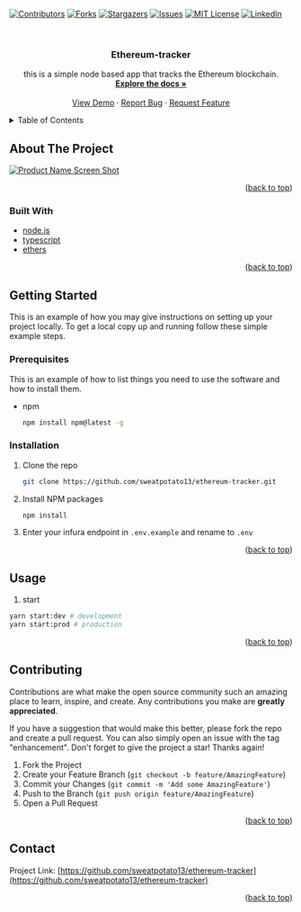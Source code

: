 <div id="top"></div>

[![Contributors][contributors-shield]][contributors-url]
[![Forks][forks-shield]][forks-url]
[![Stargazers][stars-shield]][stars-url]
[![Issues][issues-shield]][issues-url]
[![MIT License][license-shield]][license-url]
[![LinkedIn][linkedin-shield]][linkedin-url]



<!-- PROJECT LOGO -->
<br />
<div align="center">
  <a href="https://github.com/sweatpotato13/ethereum-tracker">
    <!-- <img src="images/logo.png" alt="Logo" width="80" height="80"> -->
  </a>

<h3 align="center">Ethereum-tracker</h3>

  <p align="center">
    this is a simple node based app that tracks the Ethereum blockchain.
    <br />
    <a href="https://github.com/sweatpotato13/ethereum-tracker"><strong>Explore the docs »</strong></a>
    <br />
    <br />
    <a href="https://github.com/sweatpotato13/ethereum-tracker">View Demo</a>
    ·
    <a href="https://github.com/sweatpotato13/ethereum-tracker/issues">Report Bug</a>
    ·
    <a href="https://github.com/sweatpotato13/ethereum-tracker/issues">Request Feature</a>
  </p>
</div>



<!-- TABLE OF CONTENTS -->
<details>
  <summary>Table of Contents</summary>
  <ol>
    <li>
      <a href="#about-the-project">About The Project</a>
      <ul>
        <li><a href="#built-with">Built With</a></li>
      </ul>
    </li>
    <li>
      <a href="#getting-started">Getting Started</a>
      <ul>
        <li><a href="#prerequisites">Prerequisites</a></li>
        <li><a href="#installation">Installation</a></li>
      </ul>
    </li>
    <li><a href="#usage">Usage</a></li>
    <li><a href="#roadmap">Roadmap</a></li>
    <li><a href="#contributing">Contributing</a></li>
    <li><a href="#license">License</a></li>
    <li><a href="#contact">Contact</a></li>
    <li><a href="#acknowledgments">Acknowledgments</a></li>
  </ol>
</details>



<!-- ABOUT THE PROJECT -->
## About The Project

[![Product Name Screen Shot][product-screenshot]](https://i.imgur.com/HLOqpJu.png)

<p align="right">(<a href="#top">back to top</a>)</p>



### Built With

* [node.js](https://nextjs.org/)
* [typescript](https://reactjs.org/)
* [ethers](https://vuejs.org/)

<p align="right">(<a href="#top">back to top</a>)</p>



<!-- GETTING STARTED -->
## Getting Started

This is an example of how you may give instructions on setting up your project locally.
To get a local copy up and running follow these simple example steps.

### Prerequisites

This is an example of how to list things you need to use the software and how to install them.
* npm
  ```sh
  npm install npm@latest -g
  ```

### Installation

1. Clone the repo
   ```sh
   git clone https://github.com/sweatpotato13/ethereum-tracker.git
   ```
2. Install NPM packages
   ```sh
   npm install
   ```
3. Enter your infura endpoint in `.env.example` and rename to `.env`

<p align="right">(<a href="#top">back to top</a>)</p>



<!-- USAGE EXAMPLES -->
## Usage

1. start
```sh
yarn start:dev # development
yarn start:prod # production
```

<p align="right">(<a href="#top">back to top</a>)</p>


<!-- CONTRIBUTING -->
## Contributing

Contributions are what make the open source community such an amazing place to learn, inspire, and create. Any contributions you make are **greatly appreciated**.

If you have a suggestion that would make this better, please fork the repo and create a pull request. You can also simply open an issue with the tag "enhancement".
Don't forget to give the project a star! Thanks again!

1. Fork the Project
2. Create your Feature Branch (`git checkout -b feature/AmazingFeature`)
3. Commit your Changes (`git commit -m 'Add some AmazingFeature'`)
4. Push to the Branch (`git push origin feature/AmazingFeature`)
5. Open a Pull Request

<p align="right">(<a href="#top">back to top</a>)</p>


<!-- CONTACT -->
## Contact

Project Link: [https://github.com/sweatpotato13/ethereum-tracker](https://github.com/sweatpotato13/ethereum-tracker)

<p align="right">(<a href="#top">back to top</a>)</p>


<!-- MARKDOWN LINKS & IMAGES -->
<!-- https://www.markdownguide.org/basic-syntax/#reference-style-links -->
[contributors-shield]: https://img.shields.io/github/contributors/sweatpotato13/ethereum-tracker.svg?style=for-the-badge
[contributors-url]: https://github.com/sweatpotato13/ethereum-tracker/graphs/contributors
[forks-shield]: https://img.shields.io/github/forks/sweatpotato13/ethereum-tracker.svg?style=for-the-badge
[forks-url]: https://github.com/sweatpotato13/ethereum-tracker/network/members
[stars-shield]: https://img.shields.io/github/stars/sweatpotato13/ethereum-tracker.svg?style=for-the-badge
[stars-url]: https://github.com/sweatpotato13/ethereum-tracker/stargazers
[issues-shield]: https://img.shields.io/github/issues/sweatpotato13/ethereum-tracker.svg?style=for-the-badge
[issues-url]: https://github.com/sweatpotato13/ethereum-tracker/issues
[license-shield]: https://img.shields.io/github/license/sweatpotato13/ethereum-tracker.svg?style=for-the-badge
[license-url]: https://github.com/sweatpotato13/ethereum-tracker/blob/master/LICENSE.txt
[linkedin-shield]: https://img.shields.io/badge/-LinkedIn-black.svg?style=for-the-badge&logo=linkedin&colorB=555
[linkedin-url]: https://linkedin.com/in/linkedin_username
[product-screenshot]: images/screenshot.png
